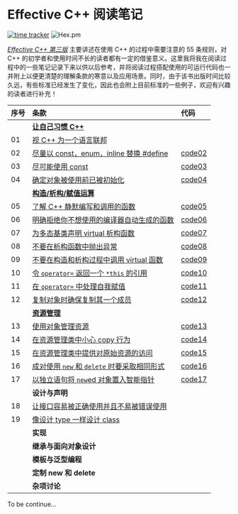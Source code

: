 # Effective C++ 阅读笔记

[![time tracker](https://wakatime.com/badge/github/XiaotaoGuo/Effective-Cpp-Reading-Note.svg)](https://wakatime.com/badge/github/XiaotaoGuo/Effective-Cpp-Reading-Note) ![Hex.pm](https://img.shields.io/hexpm/l/plug?color=ff0000)

[*Effective C++ 第三版*](https://books.google.com/books/about/Effective_C++.html?id=eQq9AQAAQBAJ) 主要讲述在使用 C++ 的过程中需要注意的 55 条规则，对 C++ 的初学者和使用时间不长的读者都有一定的借鉴意义。这里我将我在阅读过程中的一些笔记记录下来以供以后参考，并将阅读过程搭配使用的可运行代码也一并附上以便更清楚的理解条款的寒意以及应用场景。同时，由于该书出版时间比较久远，有些标准已经发生了变化，因此也会附上目前标准的一些例子，欢迎有兴趣的读者进行补充！

| 序号 | 条款 | 代码 |
|:---| :---| :---|
||[**让自己习惯 C++**](https://github.com/XiaotaoGuo/Effective-Cpp-Reading-Note/tree/master/1.AccustomingYourselfToCpp)||
|01|[视 C++ 为一个语言联邦](https://github.com/XiaotaoGuo/Effective-Cpp-Reading-Note/blob/master/1.AccustomingYourselfToCpp/01.ViewCppAsAFerderationOfLanguages.md)||
|02|[尽量以 const，enum，inline 替换 #define](https://github.com/XiaotaoGuo/Effective-Cpp-Reading-Note/blob/master/1.AccustomingYourselfToCpp/02.PreferConstsEnumsInlinesToDefine.md)|[code02](https://github.com/XiaotaoGuo/Effective-Cpp-Reading-Note/tree/master/PracticeCode/02.PreferConstsEnumsInlineToDefine)|
|03|[尽可能使用 const](https://github.com/XiaotaoGuo/Effective-Cpp-Reading-Note/blob/master/1.AccustomingYourselfToCpp/03.UseConstWheneverPossible.md)|[code03](https://github.com/XiaotaoGuo/Effective-Cpp-Reading-Note/tree/master/PracticeCode/03.UseConstWheneverPossible)|
|04|[确定对象被使用前已被初始化](https://github.com/XiaotaoGuo/Effective-Cpp-Reading-Note/blob/master/1.AccustomingYourselfToCpp/04.MakeSureThatObjectsAreInitilizedBeforeTheyAreUsed.md)|[code04](https://github.com/XiaotaoGuo/Effective-Cpp-Reading-Note/tree/master/PracticeCode/04.MakeSureThatObjectsAreInitilizedBeforeTheyAreUsed)|
||[**构造/析构/赋值运算**](https://github.com/XiaotaoGuo/Effective-Cpp-Reading-Note/tree/master/2.ConstructorsDestructorsAndAssignmentOperation)||
|05|[了解 C++ 静默编写和调用的函数](https://github.com/XiaotaoGuo/Effective-Cpp-Reading-Note/blob/master/2.ConstructorsDestructorsAndAssignmentOperation/05.KnowWhatFunctionsCppSilentlyWritesAndCalls.md)|[code05](https://github.com/XiaotaoGuo/Effective-Cpp-Reading-Note/tree/master/PracticeCode/05.KnowWhatFunctionsCppSilentlyWritesAndCalls)|
|06|[明确拒绝你不想使用的编译器自动生成的函数](https://github.com/XiaotaoGuo/Effective-Cpp-Reading-Note/blob/master/2.ConstructorsDestructorsAndAssignmentOperation/06.Explicitly-disallow-the-use-of-compiler-generated-functions-you-do-not-want.md)|[code06](https://github.com/XiaotaoGuo/Effective-Cpp-Reading-Note/tree/master/PracticeCode/06.Explicitly-disallow-the-use-of-compiler-generated-functions-you-do-not-want)|
|07|[为多态基类声明 virtual 析构函数](https://github.com/XiaotaoGuo/Effective-Cpp-Reading-Note/blob/master/2.ConstructorsDestructorsAndAssignmentOperation/07.Declare-destructors-virtual-in-polymorphic-base-classes.md)|[code07](https://github.com/XiaotaoGuo/Effective-Cpp-Reading-Note/tree/master/PracticeCode/07.Declare-destructors-virtual-in-polymorphic-base-classes)|
|08|[不要在析构函数中抛出异常](https://github.com/XiaotaoGuo/Effective-Cpp-Reading-Note/blob/master/2.ConstructorsDestructorsAndAssignmentOperation/08.PreventExceptionsFromLeavingDestructors.md)|[code08](https://github.com/XiaotaoGuo/Effective-Cpp-Reading-Note/tree/master/PracticeCode/08.PreventExceptionsFromLeavingDestructors)|
|09|[不要在构造和析构过程中调用 virtual 函数](https://github.com/XiaotaoGuo/Effective-Cpp-Reading-Note/blob/master/2.ConstructorsDestructorsAndAssignmentOperation/09.NeverCallVirtualFunctionsDuringConstructionOrDestruction.md)|[code09](https://github.com/XiaotaoGuo/Effective-Cpp-Reading-Note/tree/master/PracticeCode/09.NeverCallVirtualFunctionsDuringConstructionOrDestruction)|
|10|[令 `operator=` 返回一个 `*this` 的引用](https://github.com/XiaotaoGuo/Effective-Cpp-Reading-Note/blob/master/2.ConstructorsDestructorsAndAssignmentOperation/10.HaveAssignmentOperatorsReturnAReferenceToThis.md)|[code10](https://github.com/XiaotaoGuo/Effective-Cpp-Reading-Note/tree/master/PracticeCode/10.HaveAssignmentOperatorsReturnAReferenceToThis)|
|11|[在 `operator=` 中处理自我赋值](https://github.com/XiaotaoGuo/Effective-Cpp-Reading-Note/blob/master/2.ConstructorsDestructorsAndAssignmentOperation/11.HandleAssignmentToSelfInOperatorEqual.md)|[code11](https://github.com/XiaotaoGuo/Effective-Cpp-Reading-Note/tree/master/PracticeCode/11.HandleAssignmentToSelfInOperatorEqual)|
|12|[复制对象时确保复制其一个成员](https://github.com/XiaotaoGuo/Effective-Cpp-Reading-Note/blob/master/2.ConstructorsDestructorsAndAssignmentOperation/12.CopyAllPartsOfAnObject.md)|[code12](https://github.com/XiaotaoGuo/Effective-Cpp-Reading-Note/tree/master/PracticeCode/12.CopyAllPartsOfAnObject)|
||[**资源管理**](https://github.com/XiaotaoGuo/Effective-Cpp-Reading-Note/tree/master/3.ResourceManagement)||
|13|[使用对象管理资源](https://github.com/XiaotaoGuo/Effective-Cpp-Reading-Note/blob/master/3.ResourceManagement/13.UseObjectsToManageResources.md)|[code13](https://github.com/XiaotaoGuo/Effective-Cpp-Reading-Note/tree/master/PracticeCode/13.UseObjectsToManageResources)|
|14|[在资源管理类中小心 copy 行为](https://github.com/XiaotaoGuo/Effective-Cpp-Reading-Note/blob/master/3.ResourceManagement/14.ThinkCarefullyAboutBehaviorInResourceManagingClasses.md)|[code14](https://github.com/XiaotaoGuo/Effective-Cpp-Reading-Note/tree/master/PracticeCode/14.ThinkCarefullyAboutBehaviorInResourceManagingClasses)|
|15|[在资源管理类中提供对原始资源的访问](https://github.com/XiaotaoGuo/Effective-Cpp-Reading-Note/blob/master/3.ResourceManagement/15.ProvideAccessToRawResourcesInResourceManagingClasses.md)|[code15](https://github.com/XiaotaoGuo/Effective-Cpp-Reading-Note/tree/master/PracticeCode/15.ProvideAccessToRawResourcesInResourceManagingClasses)|
|16|[成对使用 `new` 和 `delete` 时要采取相同形式](https://github.com/XiaotaoGuo/Effective-Cpp-Reading-Note/blob/master/3.ResourceManagement/16.UseSameFormInCorrespondingUsesOfNewAndDelete.md)|[code16](https://github.com/XiaotaoGuo/Effective-Cpp-Reading-Note/tree/master/PracticeCode/16.UseSameFormInCorrespondingUsesOfNewAndDelete)|
|17|[以独立语句将 `new`ed 对象置入智能指针](https://github.com/XiaotaoGuo/Effective-Cpp-Reading-Note/blob/master/3.ResourceManagement/17.StoreNewedObjectsInSmartPointersInStandaloneStatements.md)|[code17](https://github.com/XiaotaoGuo/Effective-Cpp-Reading-Note/tree/master/PracticeCode/17.StoreNewedObjectsInSmartPointersInStandaloneStatements)|
||**设计与声明**||
|18|[让接口容易被正确使用并且不易被错误使用](https://github.com/XiaotaoGuo/Effective-Cpp-Reading-Note/blob/master/4.DesignsAndDeclarations/18.MakeInterfacesEasyToUseCorrectlyAndHardToUseIncorrectly.md)||
|19|[像设计 type 一样设计 class](https://github.com/XiaotaoGuo/Effective-Cpp-Reading-Note/blob/master/4.DesignsAndDeclarations/19.TreatClassDesignAsTypeDesign.md)||
||**实现**||
||**继承与面向对象设计**||
||**模板与泛型编程**||
||**定制 new 和 delete**||
||**杂项讨论**||
To be continue...
